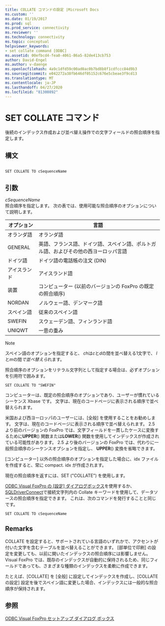 ```yaml
---
title: COLLATE コマンドの設定 |Microsoft Docs
ms.custom: ''
ms.date: 01/19/2017
ms.prod: sql
ms.prod_service: connectivity
ms.reviewer: ''
ms.technology: connectivity
ms.topic: conceptual
helpviewer_keywords:
- set collate command [ODBC]
ms.assetid: 00efbcd4-fea8-4061-86a5-82de413cb753
author: David-Engel
ms.author: v-daenge
ms.openlocfilehash: 4a9c1dfd59c00ad0ac0b7bd8b8f1cdfccc84d9b3
ms.sourcegitcommit: e042272a38fb646df05152c676e5cbeae3f9cd13
ms.translationtype: MT
ms.contentlocale: ja-JP
ms.lasthandoff: 04/27/2020
ms.locfileid: "81300892"
---
```

# <a name="set-collate-command"></a>SET COLLATE コマンド
後続のインデックス作成および並べ替え操作での文字フィールドの照合順序を指定します。  
  
## <a name="syntax"></a>構文  
  
```  
  
SET COLLATE TO cSequenceName  
```  
  
## <a name="arguments"></a>引数  
 *cSequenceName*  
 照合順序を指定します。 次の表では、使用可能な照合順序のオプションについて説明します。  
  
|オプション|言語|  
|-------------|--------------|  
|オランダ語|オランダ語|  
|GENERAL|英語、フランス語、ドイツ語、スペイン語、ポルトガル語、およびその他の西ヨーロッパ言語|  
|ドイツ語|ドイツ語の電話帳の注文 (DIN)|  
|アイスランド|アイスランド語|  
|装置|コンピューター (以前のバージョンの FoxPro の既定の照合順序)|  
|NORDAN|ノルウェー語、デンマーク語|  
|スペイン語|従来のスペイン語|  
|SWEFIN|スウェーデン語、フィンランド語|  
|UNIQWT|一意の重み|  
  
> [!NOTE]  
>  スペイン語のオプションを指定すると、 *ch*は*c*と*d*の間を並べ替える1文字で、 *l*と*m*の間*で並べ替えら*れます。  
  
 照合順序のオプションをリテラル文字列として指定する場合は、必ずオプションを引用符で囲みます。  
  
```  
SET COLLATE TO "SWEFIN"  
```  
  
 コンピューターは、既定の照合順序のオプションであり、ユーザーが慣れているシーケンス Xbase です。 文字は、現在のコードページに表示される順序で並べ替えられます。  
  
 米国および西ヨーロッパのユーザーには、[全般] を使用することをお勧めします。 文字は、現在のコードページに表示される順序で並べ替えられます。 2.5 より前のバージョンの FoxPro では、文字フィールドを一貫したケースに変換するために**UPPER**() 関数または**LOWER**() 関数を使用してインデックスが作成されている可能性があります。 2.5 より後のバージョンの FoxPro では、代わりに一般照合順序のシーケンスオプションを指定し、 **UPPER**() 変換を省略できます。  
  
 [コンピューター] 以外の照合順序のオプションを指定した場合に、idx ファイルを作成すると、常に compact. idx が作成されます。  
  
 現在の照合順序を返すには、SET ("COLLATE") を使用します。  
  
 [ODBC Visual FoxPro の [設定] ダイアログボックス](../../odbc/microsoft/odbc-visual-foxpro-setup-dialog-box.md)を使用するか、 [SQLDriverConnect](../../odbc/microsoft/sqldriverconnect-visual-foxpro-odbc-driver.md)で接続文字列内の Collate キーワードを使用して、データソースの照合順序を指定できます。 これは、次のコマンドを発行することと同じです。  
  
```  
SET COLLATE TO cSequenceName  
```  
  
## <a name="remarks"></a>Remarks  
 COLLATE を設定すると、サポートされている言語のいずれかで、アクセントが付いた文字を含むテーブルを並べ替えることができます。 [部単位で印刷] の設定を変更しても、以前に開いたインデックスの照合順序には影響しません。 Visual FoxPro では、既存のインデックスが自動的に保持されるため、同じフィールドであっても、さまざまな種類のインデックスを柔軟に作成できます。  
  
 たとえば、[COLLATE] を [全般] に設定してインデックスを作成し、[COLLATE の設定] 設定を後でスペイン語に変更した場合、インデックスには一般的な照合順序が保持されます。  
  
## <a name="see-also"></a>参照  
 [ODBC Visual FoxPro セットアップ ダイアログ ボックス](../../odbc/microsoft/odbc-visual-foxpro-setup-dialog-box.md)
